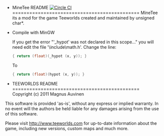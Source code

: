 + MineTee README [![Circle CI](https://circleci.com/gh/CytraL/MineTee.svg?style=svg)](https://circleci.com/gh/CytraL/MineTee)
=============================================
MineTee its a mod for the game Teeworlds created and maintained by unsigned char*.

- Compile with MinGW

	If you get the error "'_hypot' was not declared in this scope..." you will need edit the file '\include\math.h'.
	Change the line:
	```c++
	{ return (float)(_hypot (x, y)); }
	```
	To
	```c++
	{ return (float)(hypot (x, y)); }
	```


	
	
+ TEEWORLDS README
=============================================
Copyright (c) 2011 Magnus Auvinen


This software is provided 'as-is', without any express or implied
warranty. In no event will the authors be held liable for any damages
arising from the use of this software.


Please visit http://www.teeworlds.com for up-to-date information about 
the game, including new versions, custom maps and much more.
